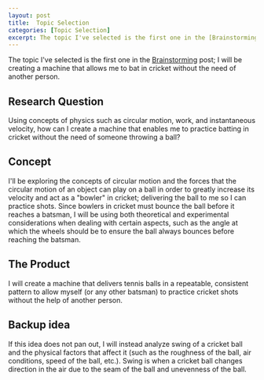 ```yaml
---
layout: post
title:  Topic Selection
categories: [Topic Selection]
excerpt: The topic I've selected is the first one in the [Brainstorming](/brainstorming) post; I will be creating a machine that allows me to bat in cricket without the need of another person.
---
```


The topic I've selected is the first one in the [Brainstorming](/brainstorming) post; I will be creating a machine that allows me to bat in cricket without the need of another person.

## Research Question

Using concepts of physics such as circular motion, work, and instantaneous velocity, how can I create a machine that enables me to practice batting in cricket without the need of someone throwing a ball?

## Concept

I'll be exploring the concepts of circular motion and the forces that the circular motion of an object can play on a ball in order to greatly increase its velocity and act as a "bowler" in cricket; delivering the ball to me so I can practice shots. Since bowlers in cricket must bounce the ball before it reaches a batsman, I will be using both theoretical and experimental considerations when dealing with certain aspects, such as the angle at which the wheels should be to ensure the ball always bounces before reaching the batsman.

## The Product

I will create a machine that delivers tennis balls in a repeatable, consistent pattern to allow myself (or any other batsman) to practice cricket shots without the help of another person.

## Backup idea

If this idea does not pan out, I will instead analyze swing of a cricket ball and the physical factors that affect it (such as the roughness of the ball, air conditions, speed of the ball, etc.). Swing is when a cricket ball changes direction in the air due to the seam of the ball and unevenness of the ball.

